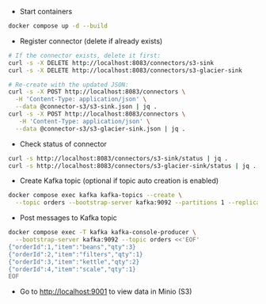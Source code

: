  - Start containers

```sh
docker compose up -d --build
```

- Register connector (delete if already exists)

```sh
# If the connector exists, delete it first:
curl -s -X DELETE http://localhost:8083/connectors/s3-sink
curl -s -X DELETE http://localhost:8083/connectors/s3-glacier-sink

# Re-create with the updated JSON:
curl -s -X POST http://localhost:8083/connectors \
  -H 'Content-Type: application/json' \
  --data @connector-s3/s3-sink.json | jq .
curl -s -X POST http://localhost:8083/connectors \
   -H 'Content-Type: application/json' \
  --data @connector-s3/s3-glacier-sink.json | jq .
```

- Check status of connector

```sh
curl -s http://localhost:8083/connectors/s3-sink/status | jq .
curl -s http://localhost:8083/connectors/s3-glacier-sink/status | jq .
```

- Create Kafka topic (optional if topic auto creation is enabled)

```sh
docker compose exec kafka kafka-topics --create \
  --topic orders --bootstrap-server kafka:9092 --partitions 1 --replication-factor 1 || true
```

- Post messages to Kafka topic

```sh
docker compose exec -T kafka kafka-console-producer \
  --bootstrap-server kafka:9092 --topic orders <<'EOF'
{"orderId":1,"item":"beans","qty":3}
{"orderId":2,"item":"filters","qty":1}
{"orderId":3,"item":"kettle","qty":2}
{"orderId":4,"item":"scale","qty":1}
EOF
```

- Go to [http://localhost:9001](http://localhost:9001) to view data in Minio (S3)

